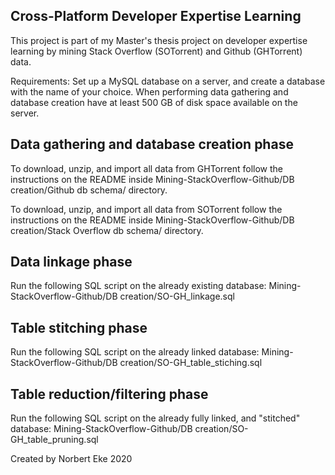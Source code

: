 ## Cross-Platform Developer Expertise Learning
This project is part of my Master's thesis project on developer expertise learning by mining Stack Overflow (SOTorrent) and Github (GHTorrent) data.

Requirements:
Set up a MySQL database on a server, and create a database with the name of your choice.
When performing data gathering and database creation have at least 500 GB of disk space available on the server.

## Data gathering and database creation phase
To download, unzip, and import all data from GHTorrent follow the instructions on the README inside Mining-StackOverflow-Github/DB creation/Github db schema/ directory.

To download, unzip, and import all data from SOTorrent follow the instructions on the README inside Mining-StackOverflow-Github/DB creation/Stack Overflow db schema/ directory.

## Data linkage phase
Run the following SQL script on the already existing database: Mining-StackOverflow-Github/DB creation/SO-GH_linkage.sql

## Table stitching phase
Run the following SQL script on the already linked database: Mining-StackOverflow-Github/DB creation/SO-GH_table_stiching.sql

## Table reduction/filtering phase
Run the following SQL script on the already fully linked, and "stitched" database: Mining-StackOverflow-Github/DB creation/SO-GH_table_pruning.sql


Created by Norbert Eke
2020
